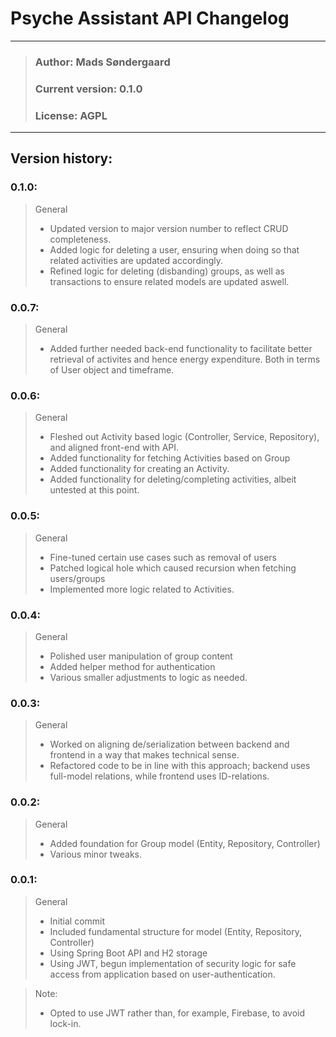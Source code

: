 # Psyche Assistant API Changelog
- - - 

> ### Author: Mads Søndergaard
> ### Current version: 0.1.0
> ### License: AGPL
- - -

## Version history:
### 0.1.0:
> General
> - Updated version to major version number to reflect CRUD completeness.
> - Added logic for deleting a user, ensuring when doing so that related activities are updated accordingly.
> - Refined logic for deleting (disbanding) groups, as well as transactions to ensure related models are updated aswell.


### 0.0.7:
> General
> - Added further needed back-end functionality to facilitate better retrieval of activites and hence energy expenditure.
>   Both in terms of User object and timeframe.

### 0.0.6:
> General
> - Fleshed out Activity based logic (Controller, Service, Repository), and aligned front-end with API.
> - Added functionality for fetching Activities based on Group
> - Added functionality for creating an Activity.
> - Added functionality for deleting/completing activities, albeit untested at this point.

### 0.0.5:
> General
> - Fine-tuned certain use cases such as removal of users
> - Patched logical hole which caused recursion when fetching users/groups
> - Implemented more logic related to Activities.
 
### 0.0.4:
> General
> - Polished user manipulation of group content
> - Added helper method for authentication
> - Various smaller adjustments to logic as needed.

### 0.0.3:
> General
> - Worked on aligning de/serialization between backend and frontend in a way that makes technical sense.
> - Refactored code to be in line with this approach; backend uses full-model relations, while frontend uses ID-relations.

### 0.0.2:
> General
> - Added foundation for Group model (Entity, Repository, Controller)
> - Various minor tweaks.
 

### 0.0.1:
> General
> - Initial commit
> - Included fundamental structure for model (Entity, Repository, Controller)
> - Using Spring Boot API and H2 storage
> - Using JWT, begun implementation of security logic for safe access from application based on user-authentication.

> Note:
> - Opted to use JWT rather than, for example, Firebase, to avoid lock-in.